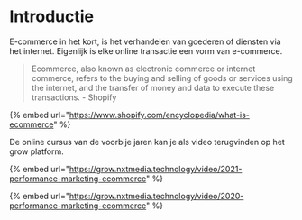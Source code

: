 # Introductie

E-commerce in het kort, is het verhandelen van goederen of diensten via het internet. Eigenlijk is elke online transactie een vorm van e-commerce.

> Ecommerce, also known as electronic commerce or internet commerce, refers to the buying and selling of goods or services using the internet, and the transfer of money and data to execute these transactions. - Shopify

{% embed url="https://www.shopify.com/encyclopedia/what-is-ecommerce" %}

De online cursus van de voorbije jaren kan je als video terugvinden op het grow platform.

{% embed url="https://grow.nxtmedia.technology/video/2021-performance-marketing-ecommerce" %}

{% embed url="https://grow.nxtmedia.technology/video/2020-performance-marketing-ecommerce" %}



